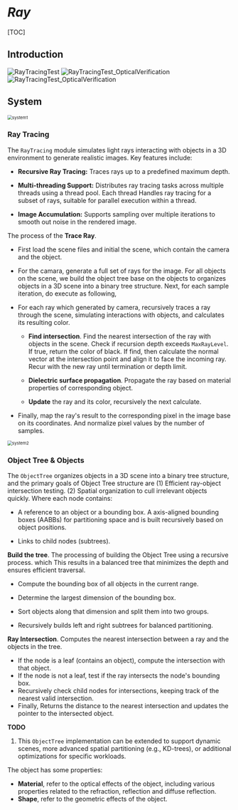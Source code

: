 # $Ray$ 
[TOC]



## Introduction

<img src="./docs/assets/RayTracingTest.png" alt="RayTracingTest" />

<img src="./docs/assets/dispersion-three-balls-10000.png" alt="RayTracingTest_OpticalVerification" />

<img src="./docs/assets/prism refraction.png" alt="RayTracingTest_OpticalVerification" />

## System

<img src="./docs/assets/system1.svg" alt="system1" style="zoom: 67%;" />

### Ray Tracing

The `RayTracing` module simulates light rays interacting with objects in a 3D environment to generate realistic images. Key features include:

- **Recursive Ray Tracing:** Traces rays up to a predefined maximum depth.

- **Multi-threading Support:** Distributes ray tracing tasks across multiple threads using a thread pool. Each thread Handles ray tracing for a subset of rays, suitable for parallel execution within a thread.

- **Image Accumulation:** Supports sampling over multiple iterations to smooth out noise in the rendered image.



The process of the **Trace Ray**.

- First load the scene files and initial the scene, which contain the camera and the object.
- For the camara, generate a full set of rays for the image. For all objects on the scene, we build the object tree base on the objects to organizes objects in a 3D scene into a binary tree structure. Next, for each sample iteration, do execute as following, 

- For each ray which generated by camera, recursively traces a ray through the scene, simulating interactions with objects, and calculates its resulting color.

  - **Find intersection**. Find the nearest intersection of the ray with objects in the scene. Check if recursion depth exceeds `MaxRayLevel`. If true, return the color of black. If find, then calculate the normal vector at the intersection point and align it to face the incoming ray. Recur with the new ray until termination or depth limit.

  - **Dielectric surface propagation**. Propagate the ray based on material properties of corresponding object. 
  - **Update** the ray and its color, recursively the next calculate.

- Finally, map the ray's result to the corresponding pixel in the image base on its coordinates. And normalize pixel values by the number of samples.



<img src="./docs/assets/system2.svg" alt="system2" style="zoom:67%;" />

### Object Tree & Objects

The `ObjectTree` organizes objects in a 3D scene into a binary tree structure, and the primary goals of Object Tree structure are (1)  Efficient ray-object intersection testing. (2) Spatial organization to cull irrelevant objects quickly. Where each node contains:

- A reference to an object or a bounding box. A axis-aligned bounding boxes (AABBs) for partitioning space and is built recursively based on object positions.

- Links to child nodes (subtrees).

  

**Build the tree**. The processing of building the Object Tree using a recursive process. which This results in a balanced tree that minimizes the depth and ensures efficient traversal.

- Compute the bounding box of all objects in the current range.

- Determine the largest dimension of the bounding box.

- Sort objects along that dimension and split them into two groups.

- Recursively builds left and right subtrees for balanced partitioning.

  

**Ray Intersection**. Computes the nearest intersection between a ray and the objects in the tree.

- If the node is a leaf (contains an object), compute the intersection with that object.
- If the node is not a leaf, test if the ray intersects the node's bounding box.
- Recursively check child nodes for intersections, keeping track of the nearest valid intersection.
- Finally, Returns the distance to the nearest intersection and updates the pointer to the intersected object.



**TODO**

1. This `ObjectTree` implementation can be extended to support dynamic scenes, more advanced spatial partitioning (e.g., KD-trees), or additional optimizations for specific workloads.



The object has some properties:

- **Material**, refer to the optical effects of the object, including various properties related to the refraction, reflection and diffuse reflection.
- **Shape**, refer to the geometric effects of the object.